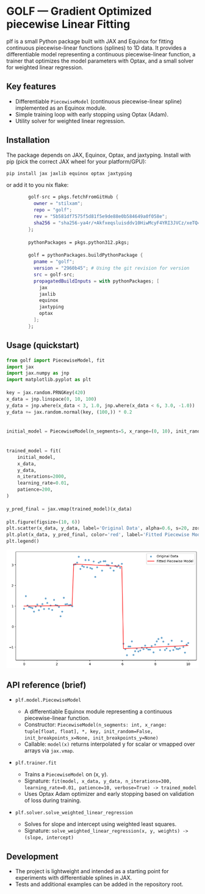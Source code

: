 # GOLF — Gradient Optimized piecewise Linear Fitting

plf is a small Python package built with JAX and Equinox for fitting continuous piecewise-linear functions (splines) to 1D data. It provides a differentiable model representing a continuous piecewise-linear function, a trainer that optimizes the model parameters with Optax, and a small solver for weighted linear regression.

## Key features

- Differentiable `PiecewiseModel` (continuous piecewise-linear spline) implemented as an Equinox module.
- Simple training loop with early stopping using Optax (Adam).
- Utility solver for weighted linear regression.

## Installation

The package depends on JAX, Equinox, Optax, and jaxtyping. Install with pip (pick the correct JAX wheel for your platform/GPU):

```bash
pip install jax jaxlib equinox optax jaxtyping
```

or add it to you nix flake:
```nix
        golf-src = pkgs.fetchFromGitHub {
          owner = "stilxam";
          repo = "golf";
          rev = "5b581df7575f5d81f5e9de88e0b584649a0f058e";
          sha256 = "sha256-ya4r/+Akfxeqsluisddv10HiwMcyF4YRI3JVCz/xeTQ=";
        };

        pythonPackages = pkgs.python312.pkgs;

        golf = pythonPackages.buildPythonPackage {
          pname = "golf";
          version = "2960b45"; # Using the git revision for version
          src = golf-src;
          propagatedBuildInputs = with pythonPackages; [
            jax
            jaxlib
            equinox
            jaxtyping
            optax
          ];
        };
```

## Usage (quickstart)

```python
from golf import PiecewiseModel, fit
import jax
import jax.numpy as jnp
import matplotlib.pyplot as plt

key = jax.random.PRNGKey(420)
x_data = jnp.linspace(0, 10, 100)
y_data = jnp.where(x_data < 3, 1.0, jnp.where(x_data < 6, 3.0, -1.0))
y_data += jax.random.normal(key, (100,)) * 0.2


initial_model = PiecewiseModel(n_segments=5, x_range=(0, 10), init_random=False , key=key)


trained_model = fit(
    initial_model,
    x_data,
    y_data,
    n_iterations=2000,
    learning_rate=0.01,
    patience=200,
)

y_pred_final = jax.vmap(trained_model)(x_data)

plt.figure(figsize=(10, 6))
plt.scatter(x_data, y_data, label='Original Data', alpha=0.6, s=20, zorder=1)
plt.plot(x_data, y_pred_final, color='red', label='Fitted Piecewise Model', zorder=2)
plt.legend()
```
![img.png](img.png)



## API reference (brief)

- `plf.model.PiecewiseModel`
  - A differentiable Equinox module representing a continuous piecewise-linear function.
  - Constructor: `PiecewiseModel(n_segments: int, x_range: tuple[float, float], *, key, init_random=False, init_breakpoints_x=None, init_breakpoints_y=None)`
  - Callable: `model(x)` returns interpolated y for scalar or vmapped over arrays via `jax.vmap`.

- `plf.trainer.fit`
  - Trains a `PiecewiseModel` on (x, y).
  - Signature: `fit(model, x_data, y_data, n_iterations=300, learning_rate=0.01, patience=10, verbose=True) -> trained_model`
  - Uses Optax Adam optimizer and early stopping based on validation of loss during training.

- `plf.solver.solve_weighted_linear_regression`
  - Solves for slope and intercept using weighted least squares.
  - Signature: `solve_weighted_linear_regression(x, y, weights) -> (slope, intercept)`

## Development

- The project is lightweight and intended as a starting point for experiments with differentiable splines in JAX.
- Tests and additional examples can be added in the repository root.

